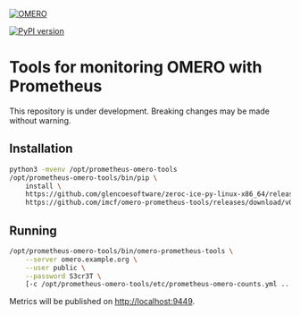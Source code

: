 [![OMERO](https://github.com/ome/omero-prometheus-tools/workflows/OMERO/badge.svg)](https://github.com/ome/omero-prometheus-tools/actions)

[![PyPI version](https://badge.fury.io/py/omero-prometheus-tools.svg)](https://badge.fury.io/py/omero-prometheus-tools)

# Tools for monitoring OMERO with Prometheus

This repository is under development.
Breaking changes may be made without warning.

## Installation

```bash
python3 -mvenv /opt/prometheus-omero-tools
/opt/prometheus-omero-tools/bin/pip \
    install \
    https://github.com/glencoesoftware/zeroc-ice-py-linux-x86_64/releases/download/20240202/zeroc_ice-3.6.5-cp310-cp310-manylinux_2_28_x86_64.whl \
    https://github.com/imcf/omero-prometheus-tools/releases/download/v0.3.0.dev0/omero_prometheus_tools-0.3.0.dev0-py3-none-any.whl
```

## Running

```bash
/opt/prometheus-omero-tools/bin/omero-prometheus-tools \
    --server omero.example.org \
    --user public \
    --password S3cr3T \
    [-c /opt/prometheus-omero-tools/etc/prometheus-omero-counts.yml ...]
```

Metrics will be published on <http://localhost:9449>.

